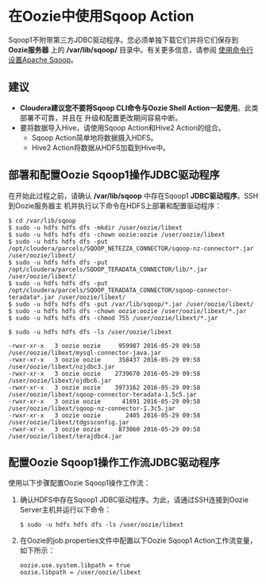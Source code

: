 在Oozie中使用Sqoop Action
================================================================================
Sqoop1不附带第三方JDBC驱动程序。您必须单独下载它们并将它们保存到 **Oozie服务器** 上的 **/var/lib/sqoop/**
目录中。有关更多信息，请参阅 [使用命令行设置Apache Sqoop](https://www.cloudera.com/documentation/enterprise/latest/topics/cdh_ig_sqoop_installation.html#topic_13)。

## 建议
+ **Cloudera建议您不要将Sqoop CLI命令与Oozie Shell Action一起使用**。此类部署不可靠，并且在
升级和配置更改期间容易中断。
+ 要将数据导入Hive，请使用Sqoop Action和Hive2 Action的组合。
    - Sqoop Action简单地将数据摄入HDFS。
    - Hive2 Action将数据从HDFS加载到Hive中。

## 部署和配置Oozie Sqoop1操作JDBC驱动程序
在开始此过程之前，请确认 **/var/lib/sqoop** 中存在Sqoop1 **JDBC驱动程序**。SSH到Oozie服务器主
机并执行以下命令在HDFS上部署和配置驱动程序：
```shell
$ cd /var/lib/sqoop
$ sudo -u hdfs hdfs dfs -mkdir /user/oozie/libext
$ sudo -u hdfs hdfs dfs -chown oozie:oozie /user/oozie/libext
$ sudo -u hdfs hdfs dfs -put /opt/cloudera/parcels/SQOOP_NETEZZA_CONNECTOR/sqoop-nz-connector*.jar /user/oozie/libext/
$ sudo -u hdfs hdfs dfs -put /opt/cloudera/parcels/SQOOP_TERADATA_CONNECTOR/lib/*.jar /user/oozie/libext/
$ sudo -u hdfs hdfs dfs -put /opt/cloudera/parcels/SQOOP_TERADATA_CONNECTOR/sqoop-connector-teradata*.jar /user/oozie/libext/
$ sudo -u hdfs hdfs dfs -put /var/lib/sqoop/*.jar /user/oozie/libext/
$ sudo -u hdfs hdfs dfs -chown oozie:oozie /user/oozie/libext/*.jar
$ sudo -u hdfs hdfs dfs -chmod 755 /user/oozie/libext/*.jar

$ sudo -u hdfs hdfs dfs -ls /user/oozie/libext
```
```
-rwxr-xr-x   3 oozie oozie     959987 2016-05-29 09:58 /user/oozie/libext/mysql-connector-java.jar
-rwxr-xr-x   3 oozie oozie     358437 2016-05-29 09:58 /user/oozie/libext/nzjdbc3.jar
-rwxr-xr-x   3 oozie oozie    2739670 2016-05-29 09:58 /user/oozie/libext/ojdbc6.jar
-rwxr-xr-x   3 oozie oozie    3973162 2016-05-29 09:58 /user/oozie/libext/sqoop-connector-teradata-1.5c5.jar
-rwxr-xr-x   3 oozie oozie      41691 2016-05-29 09:58 /user/oozie/libext/sqoop-nz-connector-1.3c5.jar
-rwxr-xr-x   3 oozie oozie       2405 2016-05-29 09:58 /user/oozie/libext/tdgssconfig.jar
-rwxr-xr-x   3 oozie oozie     873860 2016-05-29 09:58 /user/oozie/libext/terajdbc4.jar
```

## 配置Oozie Sqoop1操作工作流JDBC驱动程序
使用以下步骤配置Oozie Sqoop1操作工作流：
1. 确认HDFS中存在Sqoop1 JDBC驱动程序。为此，请通过SSH连接到Oozie Server主机并运行以下命令：
    ```shell
    $ sudo -u hdfs hdfs dfs -ls /user/oozie/libext
    ```
2. 在Oozie的job.properties文件中配置以下Oozie Sqoop1 Action工作流变量，如下所示：
    ```
    oozie.use.system.libpath = true
    oozie.libpath = /user/oozie/libext
    ```

